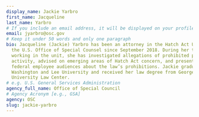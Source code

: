 ```yaml
---
display_name: Jackie Yarbro
first_name: Jacqueline
last_name: Yarbro
# If you include an email address, it will be displayed on your profile page
email: jyarbro@osc.gov
# Keep it under 50 words and only one paragraph
bio: Jacqueline (Jackie) Yarbro has been an attorney in the Hatch Act Unit at
  the U.S. Office of Special Counsel since September 2018. During her time
  working in the unit, she has investigated allegations of prohibited political
  activity, advised on emerging areas of Hatch Act concern, and presented to
  federal employee audiences about the law’s prohibitions. Jackie graduated from
  Washington and Lee University and received her law degree from Georgetown
  University Law Center.
# e.g. U.S. General Services Administration
agency_full_name: Office of Special Council
# Agency Acronym [e.g., GSA]
agency: OSC
slug: jackie-yarbro
---
```

